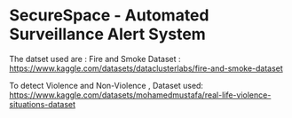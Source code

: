 # SecureSpace - Automated Surveillance Alert System

The datset used are : Fire and Smoke Dataset :  https://www.kaggle.com/datasets/dataclusterlabs/fire-and-smoke-dataset

To detect Violence and Non-Violence , Dataset used: https://www.kaggle.com/datasets/mohamedmustafa/real-life-violence-situations-dataset 
